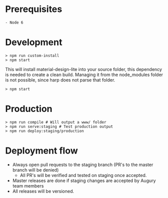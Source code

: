 # Prerequisites
```
- Node 6
```

# Development
```
> npm run custom-install
> npm start

```
This will install material-design-lite into your source folder, this dependency is needed to create a clean build.
Managing it from the node_modules folder is not possible, since harp does not parse that folder. 

```
> npm start
```

# Production

```
> npm run compile # Will output a www/ folder
> npm run serve:staging # Test production output
> npm run deploy:staging/production
```


# Deployment flow
- Always open pull requests to the staging branch (PR's to the master branch will be denied)
    - All PR's will be verified and tested on staging once accepted.
- Master releases are done if staging changes are accepted by Augury team members
- All releases will be versioned.
    
  